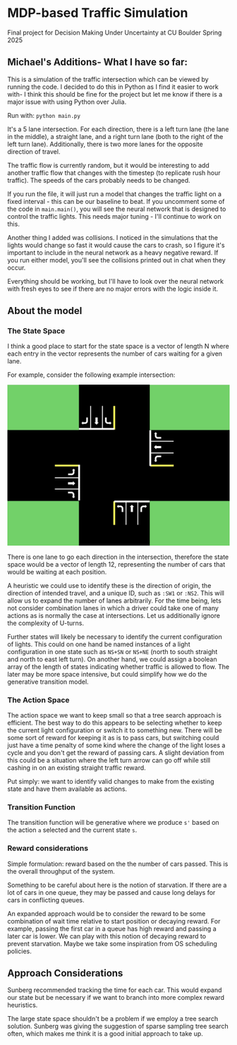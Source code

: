# MDP-based Traffic Simulation

Final project for Decision Making Under Uncertainty at CU Boulder Spring 2025

## Michael's Additions- What I have so far:  
This is a simulation of the traffic intersection which can be viewed by running the code. 
I decided to do this in Python as I find it easier to work with- I think this should be fine for the project but let me know if there is a major issue with 
using Python over Julia.

Run with: 
`python main.py`

It's a 5 lane intersection. For each direction, there is a left turn lane (the lane in the middle), a straight lane, and a right turn lane (both to the right of the left turn lane). Additionally, there is two more lanes for the opposite direction of travel. 

The traffic flow is currently random, but it would be interesting to add another traffic flow that changes with the timestep (to replicate rush hour traffic).
The speeds of the cars probably needs to be changed. 

If you run the file, it will just run a model that changes the traffic light on a fixed interval - this can be our baseline to beat. 
If you uncomment some of the code in `main.main()`, you will see the neural network that is designed to control the traffic lights. 
This needs major tuning - I'll continue to work on this. 

Another thing I added was collisions. I noticed in the simulations that the lights would change so fast it would cause the cars to crash, so I figure it's important
to include in the neural network as a heavy negative reward. If you run either model, you'll see the collisions printed out in chat when they occur. 

Everything should be working, but I'll have to look over the neural network with fresh eyes to see if there are no major errors with the logic inside it. 

## About the model

### The State Space

I think a good place to start for the state space is a vector of length N where
each entry in the vector represents the number of cars waiting for a given lane.

For example, consider the following example intersection:

![Intersection Diagram](IntersectionDiagram.jpg)

There is one lane to go each direction in the intersection, therefore the state space would be a vector of length 12, representing the number of cars that would be waiting at each position.

A heuristic we could use to identify these is the direction of origin, the direction of intended travel, and a unique ID, such as `:SW1` or `:NS2`. This will allow us to expand the number of lanes arbitrarily. For the time being, lets not consider combination lanes in which a driver could take one of many actions as is normally the case at intersections. Let us additionally ignore the complexity of U-turns.

Further states will likely be necessary to identify the current configuration of lights. This could on one hand be named instances of a light configuration in one state such as `NS+SN` or `NS+NE` (north to south straight and north to east left turn). On another hand, we could assign a boolean array of the length of states indicating whether traffic is allowed to flow. The later may be more space intensive, but could simplify how we do the generative transition model.

### The Action Space

The action space we want to keep small so that a tree search approach is efficient. The best way to do this appears to be selecting whether to keep the current light configuration or switch it to something new. There will be some sort of reward for keeping it as is to pass cars, but switching could just have a time penalty of some kind where the change of the light loses a cycle and you don't get the reward of passing cars. A slight deviation from this could be a situation where the left turn arrow can go off while still cashing in on an existing straight traffic reward.

Put simply: we want to identify valid changes to make from the existing state and have them available as actions.

### Transition Function

The transition function will be generative where we produce `s'` based on the action `a` selected and the current state `s`.

### Reward considerations

Simple formulation: reward based on the the number of cars passed. This is the overall throughput of the system. 

Something to be careful about here is the notion of starvation. If there are a lot of cars in one queue, they may be passed and cause long delays for cars in conflicting queues.

An expanded approach would be to consider the reward to be some combination of wait time relative to start position or decaying reward. For example, passing the first car in a queue has high reward and passing a later car is lower. We can play with this notion of decaying reward to prevent starvation. Maybe we take some inspiration from OS scheduling policies.

## Approach Considerations

Sunberg recommended tracking the time for each car. This would expand our state but be necessary if we want to branch into more complex reward heuristics.

The large state space shouldn't be a problem if we employ a tree search solution. Sunberg was giving the suggestion of sparse sampling tree search often, which makes me think it is a good initial approach to take up.

